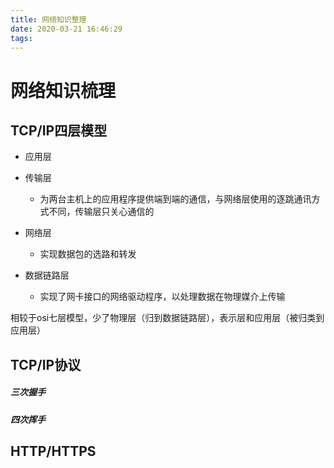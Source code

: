 ```yaml
---
title: 网络知识整理
date: 2020-03-21 16:46:29
tags:
---
```


# 网络知识梳理

## TCP/IP四层模型

- 应用层

- 传输层
  
  - 为两台主机上的应用程序提供端到端的通信，与网络层使用的逐跳通讯方式不同，传输层只关心通信的

- 网络层
  
  - 实现数据包的选路和转发

- 数据链路层
  
  - 实现了网卡接口的网络驱动程序，以处理数据在物理媒介上传输

相较于osi七层模型，少了物理层（归到数据链路层），表示层和应用层（被归类到应用层）



## TCP/IP协议

##### 三次握手

##### 四次挥手

## HTTP/HTTPS

